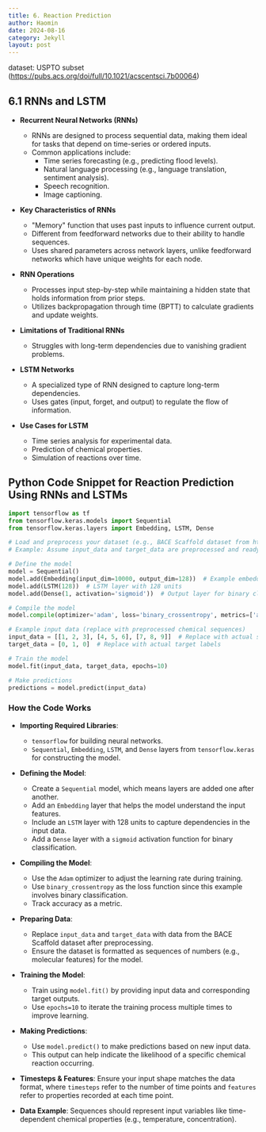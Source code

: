 ```yaml
---
title: 6. Reaction Prediction
author: Haomin
date: 2024-08-16
category: Jekyll
layout: post
---
```


dataset: USPTO subset (https://pubs.acs.org/doi/full/10.1021/acscentsci.7b00064)

## 6.1 RNNs and LSTM

- **Recurrent Neural Networks (RNNs)**
  - RNNs are designed to process sequential data, making them ideal for tasks that depend on time-series or ordered inputs.
  - Common applications include:
    - Time series forecasting (e.g., predicting flood levels).
    - Natural language processing (e.g., language translation, sentiment analysis).
    - Speech recognition.
    - Image captioning.

- **Key Characteristics of RNNs**
  - "Memory" function that uses past inputs to influence current output.
  - Different from feedforward networks due to their ability to handle sequences.
  - Uses shared parameters across network layers, unlike feedforward networks which have unique weights for each node.

- **RNN Operations**
  - Processes input step-by-step while maintaining a hidden state that holds information from prior steps.
  - Utilizes backpropagation through time (BPTT) to calculate gradients and update weights.

- **Limitations of Traditional RNNs**
  - Struggles with long-term dependencies due to vanishing gradient problems.

- **LSTM Networks**
  - A specialized type of RNN designed to capture long-term dependencies.
  - Uses gates (input, forget, and output) to regulate the flow of information.

- **Use Cases for LSTM**
  - Time series analysis for experimental data.
  - Prediction of chemical properties.
  - Simulation of reactions over time.
## Python Code Snippet for Reaction Prediction Using RNNs and LSTMs

```python
import tensorflow as tf
from tensorflow.keras.models import Sequential
from tensorflow.keras.layers import Embedding, LSTM, Dense

# Load and preprocess your dataset (e.g., BACE Scaffold dataset from https://paperswithcode.com/dataset/bace-scaffold)
# Example: Assume input_data and target_data are preprocessed and ready for training

# Define the model
model = Sequential()
model.add(Embedding(input_dim=10000, output_dim=128))  # Example embedding layer
model.add(LSTM(128))  # LSTM layer with 128 units
model.add(Dense(1, activation='sigmoid'))  # Output layer for binary classification

# Compile the model
model.compile(optimizer='adam', loss='binary_crossentropy', metrics=['accuracy'])

# Example input data (replace with preprocessed chemical sequences)
input_data = [[1, 2, 3], [4, 5, 6], [7, 8, 9]]  # Replace with actual sequence data
target_data = [0, 1, 0]  # Replace with actual target labels

# Train the model
model.fit(input_data, target_data, epochs=10)

# Make predictions
predictions = model.predict(input_data)
```
### How the Code Works
- **Importing Required Libraries**:
  - `tensorflow` for building neural networks.
  - `Sequential`, `Embedding`, `LSTM`, and `Dense` layers from `tensorflow.keras` for constructing the model.

- **Defining the Model**:
  - Create a `Sequential` model, which means layers are added one after another.
  - Add an `Embedding` layer that helps the model understand the input features.
  - Include an `LSTM` layer with 128 units to capture dependencies in the input data.
  - Add a `Dense` layer with a `sigmoid` activation function for binary classification.

- **Compiling the Model**:
  - Use the `Adam` optimizer to adjust the learning rate during training.
  - Use `binary_crossentropy` as the loss function since this example involves binary classification.
  - Track accuracy as a metric.

- **Preparing Data**:
  - Replace `input_data` and `target_data` with data from the BACE Scaffold dataset after preprocessing.
  - Ensure the dataset is formatted as sequences of numbers (e.g., molecular features) for the model.

- **Training the Model**:
  - Train using `model.fit()` by providing input data and corresponding target outputs.
  - Use `epochs=10` to iterate the training process multiple times to improve learning.

- **Making Predictions**:
  - Use `model.predict()` to make predictions based on new input data.
  - This output can help indicate the likelihood of a specific chemical reaction occurring.

- **Timesteps & Features**: Ensure your input shape matches the data format, where `timesteps` refer to the number of time points and `features` refer to properties recorded at each time point.
- **Data Example**: Sequences should represent input variables like time-dependent chemical properties (e.g., temperature, concentration).

